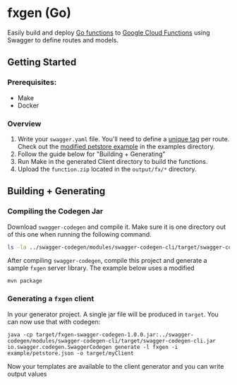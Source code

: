 # fxgen (Go)

Easily build and deploy [Go functions](https://github.com/GoogleCloudPlatform/cloud-functions-go) to [Google Cloud Functions](https://cloud.google.com/functions/) using Swagger to define routes and models.

## Getting Started

### Prerequisites:

* Make
* Docker

### Overview

1. Write your `swagger.yaml` file. You'll need to define a [unique tag](https://swagger.io/docs/specification/2-0/grouping-operations-with-tags/) per route. Check out the [modified petstore example](./example/petstore.json) in the examples directory. 
2. Follow the guide below for "Building + Generating"
3. Run Make in the generated Client directory to build the functions.
4. Upload the `function.zip` located in the `output/fx/*` directory.

## Building + Generating

### Compiling the Codegen Jar

Download `swagger-codegen` and compile it. Make sure it is one directory out of this one when running the following command.

```bash
ls -la ../swagger-codegen/modules/swagger-codegen-cli/target/swagger-codegen-cli.jar
```

After compiling `swagger-codegen`, compile this project and generate a sample `fxgen` server library.
The example below uses a modified 

```
mvn package
```

### Generating a `fxgen` client

In your generator project.  A single jar file will be produced in `target`.  You can now use that with codegen:

```
java -cp target/fxgen-swagger-codegen-1.0.0.jar:../swagger-codegen/modules/swagger-codegen-cli/target/swagger-codegen-cli.jar io.swagger.codegen.SwaggerCodegen generate -l fxgen -i example/petstore.json -o target/myClient
```

Now your templates are available to the client generator and you can write output values
